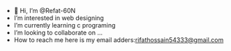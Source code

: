 - 👋 Hi, I’m @Refat-60N
-  I’m interested in web designing
-  I’m currently learning c programing
-  I’m looking to collaborate on ...
-  How to reach me here is my email adders:rifathossain54333@gmail.com

<!---
Refa-60N/Refa-60N is a ✨ special ✨ repository because its `README.md` (this file) appears on your GitHub profile.
You can click the Preview link to take a look at your changes.
--->
